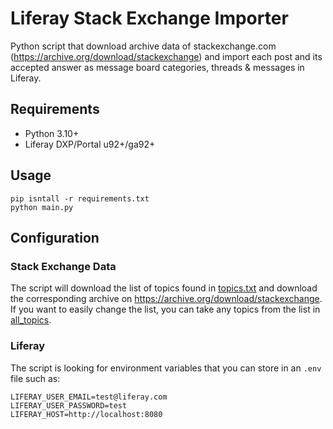 # Liferay Stack Exchange Importer
 
Python script that download archive data of stackexchange.com (https://archive.org/download/stackexchange) and import each post and its accepted answer as message board categories, threads & messages in Liferay.

## Requirements

- Python 3.10+
- Liferay DXP/Portal u92+/ga92+

## Usage

```
pip isntall -r requirements.txt
python main.py
```

## Configuration

### Stack Exchange Data

The script will download the list of topics found in [topics.txt](topics.txt) and download the corresponding archive on https://archive.org/download/stackexchange. If you want to easily change the list, you can take any topics from the list in [all_topics](all_topics.txt).

### Liferay

The script is looking for environment variables that you can store in an `.env` file such as:

```
LIFERAY_USER_EMAIL=test@liferay.com
LIFERAY_USER_PASSWORD=test
LIFERAY_HOST=http://localhost:8080
```